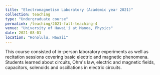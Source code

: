 ```yaml
---
title: "Electromagnetism Laboratory (Academic year 2021)"
collection: teaching
type: "Undergraduate course"
permalink: /teaching/2021-fall-teaching-4
venue: "University of Hawai'i at Manoa, Physics"
date: 2021-08-01
location: "Honolulu, Hawaii"
---
```


This course consisted of in-person laboratory experiments as well as recitation sessions covering basic electric and magnetic phenomena. Students learned about circuits, Ohm's law, electric and magnetic fields, capacitors, solenoids and oscillations in electric circuits.
